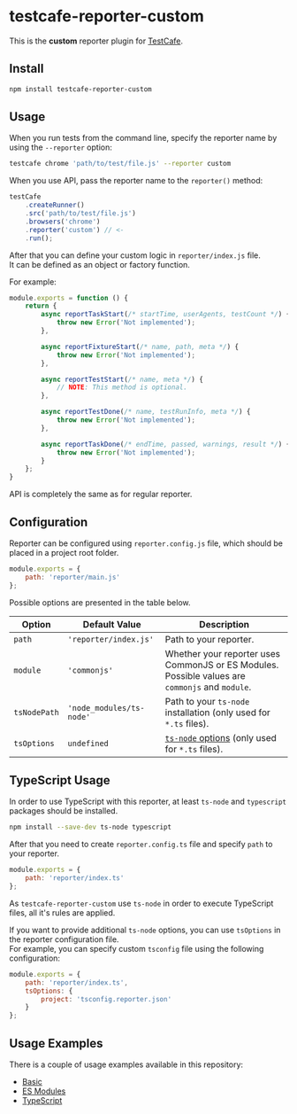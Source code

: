 # testcafe-reporter-custom


This is the **custom** reporter plugin for [TestCafe](http://devexpress.github.io/testcafe).

## Install

```sh
npm install testcafe-reporter-custom
```

## Usage

When you run tests from the command line, specify the reporter name by using the `--reporter` option:

```sh
testcafe chrome 'path/to/test/file.js' --reporter custom
```


When you use API, pass the reporter name to the `reporter()` method:

```js
testCafe
    .createRunner()
    .src('path/to/test/file.js')
    .browsers('chrome')
    .reporter('custom') // <-
    .run();
```


After that you can define your custom logic in `reporter/index.js` file.  
It can be defined as an object or factory function.

For example:

```js
module.exports = function () {
    return {
        async reportTaskStart(/* startTime, userAgents, testCount */) {
            throw new Error('Not implemented');
        },

        async reportFixtureStart(/* name, path, meta */) {
            throw new Error('Not implemented');
        },

        async reportTestStart(/* name, meta */) {
            // NOTE: This method is optional.
        },

        async reportTestDone(/* name, testRunInfo, meta */) {
            throw new Error('Not implemented');
        },

        async reportTaskDone(/* endTime, passed, warnings, result */) {
            throw new Error('Not implemented');
        }
    };
}
```

API is completely the same as for regular reporter.

## Configuration

Reporter can be configured using `reporter.config.js` file, which should be placed in a project root folder.

```js
module.exports = {
    path: 'reporter/main.js'
};
```

Possible options are presented in the table below.

| Option       | Default Value            | Description                                                                                                           |
| ------------ | ------------------------ | --------------------------------------------------------------------------------------------------------------------- |
| `path`       | `'reporter/index.js'`    | Path to your reporter.                                                                                                |
| `module`     | `'commonjs'`             | Whether your reporter uses CommonJS or ES Modules. Possible values are `commonjs` and `module`.                       |
| `tsNodePath` | `'node_modules/ts-node'` | Path to your `ts-node` installation (only used for `*.ts` files).                                                     |
| `tsOptions`  | `undefined`              | [`ts-node` options](https://github.com/TypeStrong/ts-node#cli-and-programmatic-options) (only used for `*.ts` files). |

## TypeScript Usage

In order to use TypeScript with this reporter, at least `ts-node` and `typescript` packages should be installed.  

```sh
npm install --save-dev ts-node typescript
```

After that you need to create `reporter.config.ts` file and specify `path` to your reporter.
```js
module.exports = {
    path: 'reporter/index.ts'
};
```

As `testcafe-reporter-custom` use `ts-node` in order to execute TypeScript files, all it's rules are applied.

If you want to provide additional `ts-node` options, you can use `tsOptions` in the reporter configuration file.  
For example, you can specify custom `tsconfig` file using the following configuration:

```js
module.exports = {
    path: 'reporter/index.ts',
    tsOptions: {
        project: 'tsconfig.reporter.json'
    }
};
```

## Usage Examples

There is a couple of usage examples available in this repository:

* [Basic](examples/basic)
* [ES Modules](examples/es-modules)
* [TypeScript](examples/typescript)
